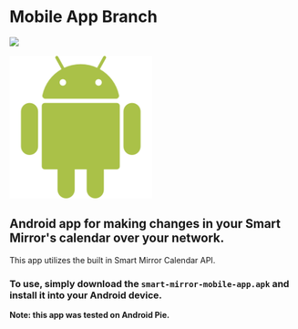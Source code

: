 # Mobile App Branch
![](https://img.shields.io/badge/Android-3DDC84?logo=Android&logoColor=white)

<img src='images/android.png' width='250px'><br>
## Android app for making changes in your Smart Mirror's calendar over your network. 

This app utilizes the built in Smart Mirror Calendar API. 

### To use, simply download the `smart-mirror-mobile-app.apk` and install it into your Android device. 
<b>Note: this app was tested on Android Pie.</b>